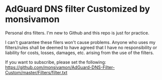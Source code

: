 # AdGuard DNS filter Customized by monsivamon

Personal dns filters.
I'm new to Github and this repo is just for practice.

I can't guarantee these filers won't cause problems.
Anyone who uses my filters/rules shall be deemed to have agreed that I have no responsibility or liability for costs, losses, damages, etc. arising from the use of the filters.

If you want to subscribe, please set the following:
https://github.com/monsivamon/AdGuard-DNS-Filter-Custom/master/Filters/filter.txt

